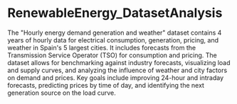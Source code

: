 # RenewableEnergy_DatasetAnalysis
The "Hourly energy demand generation and weather" dataset contains 4 years of hourly data for electrical consumption, generation, pricing, and weather in Spain's 5 largest cities. It includes forecasts from the Transmission Service Operator (TSO) for consumption and pricing. The dataset allows for benchmarking against industry forecasts, visualizing load and supply curves, and analyzing the influence of weather and city factors on demand and prices. Key goals include improving 24-hour and intraday forecasts, predicting prices by time of day, and identifying the next generation source on the load curve.
